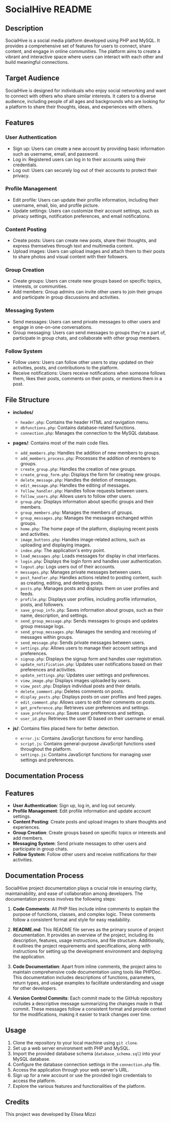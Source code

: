 # SocialHive README

## Description
SocialHive is a social media platform developed using PHP and MySQL. It provides a comprehensive set of features for users to connect, share content, and engage in online communities. The platform aims to create a vibrant and interactive space where users can interact with each other and build meaningful connections.

## Target Audience
SocialHive is designed for individuals who enjoy social networking and want to connect with others who share similar interests. It caters to a diverse audience, including people of all ages and backgrounds who are looking for a platform to share their thoughts, ideas, and experiences with others.

## Features
### User Authentication
- Sign up: Users can create a new account by providing basic information such as username, email, and password.
- Log in: Registered users can log in to their accounts using their credentials.
- Log out: Users can securely log out of their accounts to protect their privacy.

### Profile Management
- Edit profile: Users can update their profile information, including their username, email, bio, and profile picture.
- Update settings: Users can customize their account settings, such as privacy settings, notification preferences, and email notifications.

### Content Posting
- Create posts: Users can create new posts, share their thoughts, and express themselves through text and multimedia content.
- Upload images: Users can upload images and attach them to their posts to share photos and visual content with their followers.

### Group Creation
- Create groups: Users can create new groups based on specific topics, interests, or communities.
- Add members: Group admins can invite other users to join their groups and participate in group discussions and activities.

### Messaging System
- Send messages: Users can send private messages to other users and engage in one-on-one conversations.
- Group messaging: Users can send messages to groups they're a part of, participate in group chats, and collaborate with other group members.

### Follow System
- Follow users: Users can follow other users to stay updated on their activities, posts, and contributions to the platform.
- Receive notifications: Users receive notifications when someone follows them, likes their posts, comments on their posts, or mentions them in a post.

## File Structure
- **includes/**
  - `header.php`: Contains the header HTML and navigation menu.
  - `dbfunctions.php`: Contains database-related functions.
  - `connection.php`: Manages the connection to the MySQL database.

- **pages/**: Contains most of the main code files.
  - `add_members.php`: Handles the addition of new members to groups.
  - `add_members_process.php`: Processes the addition of members to groups.
  - `create_group.php`: Handles the creation of new groups.
  - `create_group_form.php`: Displays the form for creating new groups.
  - `delete_message.php`: Handles the deletion of messages.
  - `edit_message.php`: Handles the editing of messages.
  - `follow_handler.php`: Handles follow requests between users.
  - `follow_users.php`: Allows users to follow other users.
  - `group.php`: Displays information about specific groups and their members.
  - `group_members.php`: Manages the members of groups.
  - `group_messages.php`: Manages the messages exchanged within groups.
  - `home.php`: The home page of the platform, displaying recent posts and activities.
  - `image_buttons.php`: Handles image-related actions, such as uploading and displaying images.
  - `index.php`: The application's entry point.
  - `load_messages.php`: Loads messages for display in chat interfaces.
  - `login.php`: Displays the login form and handles user authentication.
  - `logout.php`: Logs users out of their accounts.
  - `messages.php`: Manages private messages between users.
  - `post_handler.php`: Handles actions related to posting content, such as creating, editing, and deleting posts.
  - `posts.php`: Manages posts and displays them on user profiles and feeds.
  - `profile.php`: Displays user profiles, including profile information, posts, and followers.
  - `save_group_info.php`: Saves information about groups, such as their name, description, and settings.
  - `send_group_message.php`: Sends messages to groups and updates group message logs.
  - `send_group_messages.php`: Manages the sending and receiving of messages within groups.
  - `send_message.php`: Sends private messages between users.
  - `settings.php`: Allows users to manage their account settings and preferences.
  - `signup.php`: Displays the signup form and handles user registration.
  - `update_notification.php`: Updates user notifications based on their preferences and activities.
  - `update_settings.php`: Updates user settings and preferences.
  - `view_image.php`: Displays images uploaded by users.
  - `view_post.php`: Displays individual posts and their details.
  - `delete_comment.php`: Deletes comments on posts.
  - `display_posts.php`: Displays posts on user profiles and feed pages.
  - `edit_comment.php`: Allows users to edit their comments on posts.
  - `get_preference.php`: Retrieves user preferences and settings.
  - `save_preference.php`: Saves user preferences and settings.
  - `user_id.php`: Retrieves the user ID based on their username or email.

- **js/**: Contains files placed here for better detection.
  - `error.js`: Contains JavaScript functions for error handling.
  - `script.js`: Contains general-purpose JavaScript functions used throughout the platform.
  - `settings.js`: Contains JavaScript functions for managing user settings and preferences.

## Documentation Process
## Features

- **User Authentication**: Sign up, log in, and log out securely.
- **Profile Management**: Edit profile information and update account settings.
- **Content Posting**: Create posts and upload images to share thoughts and experiences.
- **Group Creation**: Create groups based on specific topics or interests and add members.
- **Messaging System**: Send private messages to other users and participate in group chats.
- **Follow System**: Follow other users and receive notifications for their activities.


## Documentation Process

SocialHive project documentation plays a crucial role in ensuring clarity, maintainability, and ease of collaboration among developers. The documentation process involves the following steps:

1. **Code Comments**: All PHP files include inline comments to explain the purpose of functions, classes, and complex logic. These comments follow a consistent format and style for easy readability.

2. **README.md**: This README file serves as the primary source of project documentation. It provides an overview of the project, including its description, features, usage instructions, and file structure. Additionally, it outlines the project requirements and specifications, along with instructions for setting up the development environment and deploying the application.

3. **Code Documentation**: Apart from inline comments, the project aims to maintain comprehensive code documentation using tools like PHPDoc. This documentation includes descriptions of functions, parameters, return types, and usage examples to facilitate understanding and usage for other developers.

4. **Version Control Commits**: Each commit made to the GitHub repository includes a descriptive message summarizing the changes made in that commit. These messages follow a consistent format and provide context for the modifications, making it easier to track changes over time.



## Usage
1. Clone the repository to your local machine using `git clone`.
2. Set up a web server environment with PHP and MySQL.
3. Import the provided database schema (`database_schema.sql`) into your MySQL database.
4. Configure the database connection settings in the `connection.php` file.
5. Access the application through your web server's URL.
6. Sign up for a new account or use the provided login credentials to access the platform.
7. Explore the various features and functionalities of the platform.

## Credits
This project was developed by Elisea Mizzi
